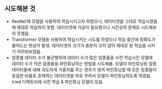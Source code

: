 ## 시도해본 것
+ ResNet18 모델을 사용하여 학습시키고자 하였으나, 데이터셋을 그대로 학습시켰을 때 제대로 학습하지 못함. 데이터셋에 가공이 필요했으나 시간상의 문제로 시도해보지 못했음.
+ Transformer 모델을 사용하여 학습시키는 시도를 하였으나 학습 중간에 정확도가 줄어드는 현상이 발생. 데이터셋의 크기가 충분히 크지 않아 제대로 된 학습을 시키기 어려워보였음.
+ 암종별 데이터 수가 불균형하여 데이터 수가 많은 암종들을 사전 학습시킨 모델에 데이터 수가 적은 암종들을 파인튜닝하는 방법을 시도해봄. 모델이 파인튜닝된 암종 데이터들에 대해 과도하게 가중치를 주는 경우가 생겨 파인튜닝할 때 모든 암종들이 동일한 비율로 존재하는 데이터셋을 따로 꾸려서 모델이 파인튜닝하도록 하였음. tried 디렉토리에 사전 학습 & 파인튜닝 모델이 있음.
